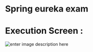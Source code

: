 # Spring eureka exam

# Execution Screen : 

![enter image description here](https://github.com/NassimMs/control_ms_spring/blob/master/spring_eureka.png)
